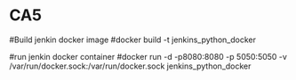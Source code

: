 # CA5

#Build jenkin docker image 
#docker build -t jenkins_python_docker 

#run jenkin docker container
#docker run -d -p8080:8080 -p 5050:5050 -v /var/run/docker.sock:/var/run/docker.sock jenkins_python_docker

